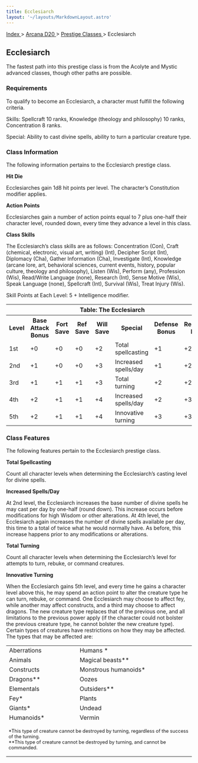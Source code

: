 ```yaml
---
title: Ecclesiarch
layout: '~/layouts/MarkdownLayout.astro'
---
```


[ Index ](/) > [ Arcana D20 ](/arcana.d20.srd) > [ Prestige Classes ](/arcana.d20.srd/prestige.classes) > Ecclesiarch

##  Ecclesiarch

The fastest path into this prestige class is from the Acolyte and Mystic
advanced classes, though other paths are possible.

###  Requirements

To qualify to become an Ecclesiarch, a character must fulfill the following
criteria.

Skills: Spellcraft 10 ranks, Knowledge (theology and philosophy) 10 ranks,
Concentration 8 ranks.

Special: Ability to cast divine spells, ability to turn a particular creature
type.

###  Class Information

The following information pertains to the Ecclesiarch prestige class.

**Hit Die**

Ecclesiarches gain 1d8 hit points per level. The character’s Constitution
modifier applies.

**Action Points**

Ecclesiarches gain a number of action points equal to 7 plus one-half their
character level, rounded down, every time they advance a level in this class.

**Class Skills**

The Ecclesiarch’s class skills are as follows: Concentration (Con), Craft
(chemical, electronic, visual art, writing) (Int), Decipher Script (Int),
Diplomacy (Cha), Gather Information (Cha), Investigate (Int), Knowledge
(arcane lore, art, behavioral sciences, current events, history, popular
culture, theology and philosophy), Listen (Wis), Perform (any), Profession
(Wis), Read/Write Language (none), Research (Int), Sense Motive (Wis), Speak
Language (none), Spellcraft (Int), Survival (Wis), Treat Injury (Wis).

Skill Points at Each Level: 5 + Intelligence modifier.


<table> <tr> <th colspan="8"> Table: The Ecclesiarch </th> </tr> <tr> <th> Level </th> <th> Base Attack Bonus </th> <th> Fort Save </th> <th> Ref Save </th> <th> Will Save </th> <th> Special </th> <th> Defense Bonus </th> <th> Reputation Bonus </th> </tr> <tr> <td> 1st </td> <td> +0 </td> <td> +0 </td> <td> +0 </td> <td> +2 </td> <td> Total spellcasting </td> <td> +1 </td> <td> +2 </td> </tr> <tr class="shaded"> <td> 2nd </td> <td> +1 </td> <td> +0 </td> <td> +0 </td> <td> +3 </td> <td> Increased spells/day </td> <td> +1 </td> <td> +2 </td> </tr> <tr> <td> 3rd </td> <td> +1 </td> <td> +1 </td> <td> +1 </td> <td> +3 </td> <td> Total turning </td> <td> +2 </td> <td> +2 </td> </tr> <tr class="shaded"> <td> 4th </td> <td> +2 </td> <td> +1 </td> <td> +1 </td> <td> +4 </td> <td> Increased spells/day </td> <td> +2 </td> <td> +3 </td> </tr> <tr> <td> 5th </td> <td> +2 </td> <td> +1 </td> <td> +1 </td> <td> +4 </td> <td> Innovative turning </td> <td> +3 </td> <td> +3 </td> </tr> </table>


###  Class Features

The following features pertain to the Ecclesiarch prestige class.

**Total Spellcasting**

Count all character levels when determining the Ecclesiarch’s casting level
for divine spells.

**Increased Spells/Day**

At 2nd level, the Ecclesiarch increases the base number of divine spells he
may cast per day by one-half (round down). This increase occurs before
modifications for high Wisdom or other alterations. At 4th level, the
Ecclesiarch again increases the number of divine spells available per day,
this time to a total of twice what he would normally have. As before, this
increase happens prior to any modifications or alterations.

**Total Turning**

Count all character levels when determining the Ecclesiarch’s level for
attempts to turn, rebuke, or command creatures.

**Innovative Turning**

When the Ecclesiarch gains 5th level, and every time he gains a character
level above this, he may spend an action point to alter the creature type he
can turn, rebuke, or command. One Ecclesiarch may choose to affect fey, while
another may affect constructs, and a third may choose to affect dragons. The
new creature type replaces that of the previous one, and all limitations to
the previous power apply (if the character could not bolster the previous
creature type, he cannot bolster the new creature type). Certain types of
creatures have restrictions on how they may be affected. The types that may be
affected are:


<table> <tr> <td> Aberrations </td> <td> Humans * </td> </tr> <tr class="shaded"> <td> Animals </td> <td> Magical beasts** </td> </tr> <tr> <td> Constructs </td> <td> Monstrous humanoids* </td> </tr> <tr class="shaded"> <td> Dragons** </td> <td> Oozes </td> </tr> <tr> <td> Elementals </td> <td> Outsiders** </td> </tr> <tr class="shaded"> <td> Fey* </td> <td> Plants </td> </tr> <tr> <td> Giants* </td> <td> Undead </td> </tr> <tr class="shaded"> <td> Humanoids* </td> <td> Vermin </td> </tr> <tr> <td colspan="2" style="font-size: .8em; text-align: left"> <p> *This type of creature cannot be destroyed by turning, regardless of the success of the turning. <br/> **This type of creature cannot be destroyed by turning, and cannot be commanded. </p> </td> </tr> </table>


